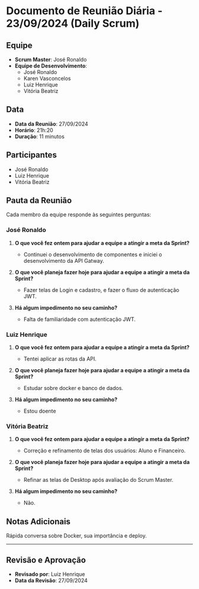 # Documento de Reunião Diária - 23/09/2024 (Daily Scrum)

## Equipe
- **Scrum Master**: José Ronaldo
- **Equipe de Desenvolvimento**:
  - José Ronaldo
  - Karen Vasconcelos
  - Luiz Henrique
  - Vitória Beatriz

## Data
- **Data da Reunião**: 27/09/2024
- **Horário**: 21h:20
- **Duração**: 11 minutos

## Participantes
  - José Ronaldo
  - Luiz Henrique
  - Vitória Beatriz

## Pauta da Reunião
Cada membro da equipe responde às seguintes perguntas:

### José Ronaldo
1. **O que você fez ontem para ajudar a equipe a atingir a meta da Sprint?**
   - Continuei o desenvolvimento de componentes e iniciei o desenvolvimento da API Gatway.

2. **O que você planeja fazer hoje para ajudar a equipe a atingir a meta da Sprint?**
   - Fazer telas de Login e cadastro, e fazer o fluxo de autenticação JWT.

3. **Há algum impedimento no seu caminho?**
   - Falta de familiaridade com autenticação JWT.


### Luiz Henrique
1. **O que você fez ontem para ajudar a equipe a atingir a meta da Sprint?**
   - Tentei aplicar as rotas da API.

2. **O que você planeja fazer hoje para ajudar a equipe a atingir a meta da Sprint?**
   - Estudar sobre docker e banco de dados.

3. **Há algum impedimento no seu caminho?**
   - Estou doente

### Vitória Beatriz
1. **O que você fez ontem para ajudar a equipe a atingir a meta da Sprint?**
   - Correção e refinamento de telas dos usuários: Aluno e Financeiro.


2. **O que você planeja fazer hoje para ajudar a equipe a atingir a meta da Sprint?**
   - Refinar as telas de Desktop após avaliação do Scrum Master.

3. **Há algum impedimento no seu caminho?**
   - Não.

## Notas Adicionais
Rápida conversa sobre Docker, sua importância e deploy.

---

## Revisão e Aprovação
- **Revisado por**: Luiz Henrique
- **Data da Revisão**: 27/09/2024
